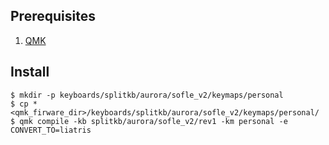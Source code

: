 ## Prerequisites
1. [QMK](https://docs.qmk.fm/#/newbs_getting_started)

## Install
```
$ mkdir -p keyboards/splitkb/aurora/sofle_v2/keymaps/personal
$ cp * <qmk_firware_dir>/keyboards/splitkb/aurora/sofle_v2/keymaps/personal/
$ qmk compile -kb splitkb/aurora/sofle_v2/rev1 -km personal -e CONVERT_TO=liatris
```

